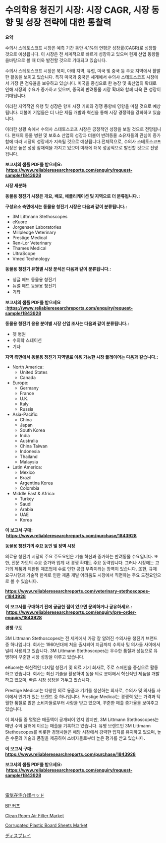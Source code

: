 <p><h1>수의학용 청진기 시장: 시장 CAGR, 시장 동향 및 성장 전략에 대한 통찰력</h1></p><p><strong>요약</strong></p>
<p><p>수의사 스테토스코프 시장은 예측 기간 동안 4.1%의 연평균 성장률(CAGR)로 성장할 것으로 예상됩니다. 이 시장은 전 세계적으로 빠르게 성장하고 있으며 현재 산업 동향들을바탕으로 볼 때 더욱 발전할 것으로 기대되고 있습니다.</p><p>수의사 스테토스코프 시장은 북미, 아태 지역, 유럽, 미국 및 중국 등 주요 지역에서 활발한 활동을 보이고 있습니다. 특히 미국과 중국은 세계에서 수의사 스테토스코프 시장에서 가장 큰 점유율을 보유하고 있습니다. 미국을 중심으로 한 농장 및 축산업의 확대로 인해 시장의 수요가 증가하고 있으며, 중국의 반려동물 시장 확대와 함께 더욱 큰 성장이 기대됩니다.</p><p>이러한 지역적인 유행 및 성장은 향후 시장 기회와 경쟁 동향에 영향을 미칠 것으로 예상됩니다. 더불어 기업들은 더 나은 제품 개발과 혁신을 통해 시장 경쟁력을 강화하고 있습니다.</p><p>이러한 상황 속에서 수의사 스테토스코프 시장은 긍정적인 성장을 보일 것으로 전망됩니다. 현재의 동물 병원 및 보호소 산업의 성장과 더불어 반려동물 소유자들의 관심이 증가함에 따라 시장의 성장세가 지속될 것으로 예상됩니다.전체적으로, 수의사 스테토스코프 시장은 높은 성장 잠재력을 가지고 있으며 미래에 더욱 성공적으로 발전할 것으로 전망됩니다.</p></p>
<p><strong>보고서의 샘플 PDF를 받으세요: &nbsp;<a href="https://www.reliableresearchreports.com/enquiry/request-sample/1843928">https://www.reliableresearchreports.com/enquiry/request-sample/1843928</a></strong></p>
<p><strong>시장 세분화:</strong></p>
<p><strong> 동물용 청진기 시장은 개요, 배포, 애플리케이션 및 지역으로 더 분류됩니다. :</strong></p>
<p><strong>구성요소 측면에서는 동물용 청진기 시장은 다음과 같이 분류됩니다.:</strong></p>
<p><ul><li>3M Littmann Stethoscopes</li><li>eKuore</li><li>Jorgensen Laboratories</li><li>Millpledge Veterinary</li><li>Prestige Medical</li><li>Ren-Lor Veterinary</li><li>Thames Medical</li><li>UltraScope</li><li>Vmed Technology</li></ul></p>
<p><strong> 동물용 청진기 유형별 시장 분석은 다음과 같이 분류됩니다.:</strong></p>
<p><ul><li>싱글 헤드 동물용 청진기</li><li>듀얼 헤드 동물용 청진기</li><li>기타</li></ul></p>
<p><strong>보고서의 샘플 PDF를 받으세요 :<a href="https://www.reliableresearchreports.com/enquiry/request-sample/1843928">https://www.reliableresearchreports.com/enquiry/request-sample/1843928</a></strong></p>
<p><strong> 동물용 청진기 응용 분야별 시장 산업 조사는 다음과 같이 분류됩니다.:</strong></p>
<p><ul><li>펫 병원</li><li>수의학 스테이션</li><li>기타</li></ul></p>
<p><strong>지역 측면에서 동물용 청진기 지역별로 이용 가능한 시장 플레이어는 다음과 같습니다.:</strong></p>
<p><ul>
    <li>
        North America:
        <ul>
            <li>United States</li>
            <li>Canada</li>
        </ul>
    </li>
    <li>
        Europe:
        <ul>
            <li>Germany</li>
            <li>France</li>
            <li>U.K.</li>
            <li>Italy</li>
            <li>Russia</li>
        </ul>
    </li>
    <li>
        Asia-Pacific:
        <ul>
            <li>China</li>
            <li>Japan</li>
            <li>South Korea</li>
            <li>India</li>
            <li>Australia</li>
            <li>China Taiwan</li>
            <li>Indonesia</li>
            <li>Thailand</li>
            <li>Malaysia</li>
        </ul>
    </li>
    <li>
        Latin America:
        <ul>
            <li>Mexico</li>
            <li>Brazil</li>
            <li>Argentina Korea</li>
            <li>Colombia</li>
        </ul>
    </li>
    <li>
        Middle East & Africa:
        <ul>
            <li>Turkey</li>
            <li>Saudi</li>
            <li>Arabia</li>
            <li>UAE</li>
            <li>Korea</li>
        </ul>
    </li>
    </ul></p>
<p><strong>이 보고서 구매: &nbsp;<a href="https://www.reliableresearchreports.com/purchase/1843928">https://www.reliableresearchreports.com/purchase/1843928</a></strong></p>
<p><strong>동물용 청진기의 주요 동인 및 장벽 시장</strong></p>
<p><p>의료용 청진기 시장의 주요 주도요인은 기술 혁신과 증가하는 반려동물 수요입니다. 또한, 전문 가토의 수요 증가와 업계 내 경쟁 확대도 주요 동력입니다. 그러나 시장에는 고가의 제품과 제한된 제조업체 수로 인한 공급 부족이라는 장벽이 있습니다. 또한, 규제 요구사항과 기술적 한계로 인한 제품 개발 어려움도 시장에서 직면하는 주요 도전요인으로 볼 수 있습니다.</p></p>
<p><strong><a href="https://www.reliableresearchreports.com/veterinary-stethoscopes-r1843928">https://www.reliableresearchreports.com/veterinary-stethoscopes-r1843928</a></strong></p>
<p><strong>이 보고서를 구매하기 전에 궁금한 점이 있으면 문의하거나 공유하세요.: &nbsp;<a href="https://www.reliableresearchreports.com/enquiry/pre-order-enquiry/1843928">https://www.reliableresearchreports.com/enquiry/pre-order-enquiry/1843928</a></strong></p>
<p><strong>경쟁 구도</strong></p>
<p><p>3M Littmann Stethoscopes는 전 세계에서 가장 잘 알려진 수의사용 청진기 브랜드 중 하나입니다. 회사는 1960년대에 처음 출시되어 지금까지 수의사 및 의사들 사이에서 널리 사용되고 있습니다. 3M Littmann Stethoscopes는 우수한 품질과 성능으로 유명하며 꾸준한 시장 성장을 이루고 있습니다.</p><p>eKuore는 혁신적인 디지털 청진기 및 의료 기기 회사로, 주로 스페인을 중심으로 활동하고 있습니다. 회사는 최신 기술을 활용하여 동물 의료 분야에서 혁신적인 제품을 개발하고 있으며, 빠른 시장 성장을 거두고 있습니다.</p><p>Prestige Medical는 다양한 의료 용품과 기기를 생산하는 회사로, 수의사 및 의사들 사이에서 인기가 있는 브랜드 중 하나입니다. Prestige Medical는 경쟁력 있는 가격과 탁월한 품질로 많은 소비자들로부터 사랑을 받고 있으며, 꾸준한 매출 증가율을 보여주고 있습니다.</p><p>이 회사들 중 몇몇은 매출액이 공개되어 있지 않지만, 3M Littmann Stethoscopes는 매년 수억 달러에 이르는 매출을 기록하고 있습니다. 유명 브랜드인 3M Littmann Stethoscopes를 비롯한 경쟁사들은 해당 시장에서 강력한 입지를 유지하고 있으며, 높은 수준의 기술과 품질을 제공하여 소비자들로부터 높은 평가를 받고 있습니다.</p></p>
<p><strong>이 보고서 구매: &nbsp; <a href="https://www.reliableresearchreports.com/purchase/1843928">https://www.reliableresearchreports.com/purchase/1843928</a></strong></p>
<p><strong>보고서의 샘플 PDF를 받으세요: &nbsp;<a href="https://www.reliableresearchreports.com/enquiry/request-sample/1843928">https://www.reliableresearchreports.com/enquiry/request-sample/1843928</a></strong><strong></strong></p>
<p>&nbsp;</p>
<p><p><a href="https://github.com/LeanneBruen2023/Market-Research-Report-List-1/blob/main/757664324104.md">電気在宅介護ベッド</a></p><p><a href="https://github.com/Skyleitney456456/Market-Research-Report-List-1/blob/main/147170322607.md">BP 커프</a></p><p><a href="https://github.com/bmorecock/Market-Research-Report-List-2/blob/main/clean-room-air-filter-market.md">Clean Room Air Filter Market</a></p><p><a href="https://issuu.com/reportprime-2/docs/corrugated-plastic-board-sheets-market-size-2030.p">Corrugated Plastic Board Sheets Market</a></p><p><a href="https://github.com/cnnriuez22368/Market-Research-Report-List-1/blob/main/393164624075.md">ディスプレイ</a></p></p>